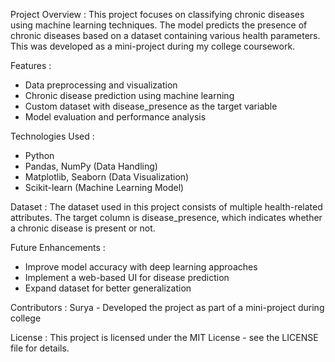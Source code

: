 Project Overview :
This project focuses on classifying chronic diseases using machine learning techniques. The model predicts the presence of chronic diseases based on a dataset containing various health parameters. This was developed as a mini-project during my college coursework.

Features :
* Data preprocessing and visualization
* Chronic disease prediction using machine learning
* Custom dataset with disease_presence as the target variable
* Model evaluation and performance analysis

Technologies Used :
* Python
* Pandas, NumPy (Data Handling)
* Matplotlib, Seaborn (Data Visualization)
* Scikit-learn (Machine Learning Model)

Dataset :
The dataset used in this project consists of multiple health-related attributes. The target column is disease_presence, which indicates whether a chronic disease is present or not.

Future Enhancements :
* Improve model accuracy with deep learning approaches
* Implement a web-based UI for disease prediction
* Expand dataset for better generalization

Contributors :
Surya - Developed the project as part of a mini-project during college

License :
This project is licensed under the MIT License - see the LICENSE file for details.

